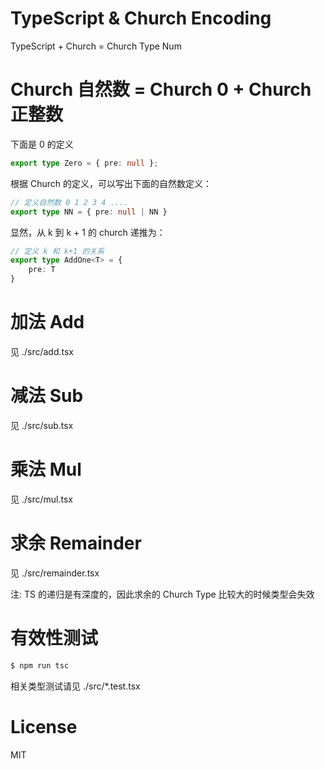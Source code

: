 # TypeScript & Church Encoding

TypeScript + Church = Church Type Num

# Church 自然数 = Church 0 + Church 正整数

下面是 0 的定义

``` ts
export type Zero = { pre: null };
```

根据 Church 的定义，可以写出下面的自然数定义：

``` ts
// 定义自然数 0 1 2 3 4 ....
export type NN = { pre: null | NN }
```

显然，从 k 到 k + 1 的 church 递推为：

``` ts
// 定义 k 和 k+1 的关系
export type AddOne<T> = {
    pre: T
}
```

# 加法 Add

见 ./src/add.tsx

# 减法 Sub

见 ./src/sub.tsx

# 乘法 Mul

见 ./src/mul.tsx

# 求余 Remainder

见 ./src/remainder.tsx

注: TS 的递归是有深度的，因此求余的 Church Type 比较大的时候类型会失效

# 有效性测试

``` bash
$ npm run tsc
```

相关类型测试请见 ./src/*.test.tsx

# License 

MIT
